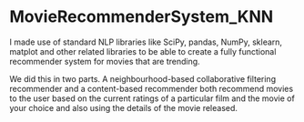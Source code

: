 # MovieRecommenderSystem_KNN
I made use of standard NLP libraries like SciPy, pandas, NumPy, sklearn, matplot and other related libraries to be able to create a fully functional recommender system for movies that are trending.

We did this in two parts. A neighbourhood-based collaborative filtering recommender and a content-based recommender both recommend movies to the user based on the current ratings of a particular film and the movie of your choice and also using the details of the movie released.
